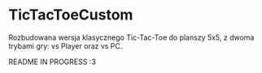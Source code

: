 # TicTacToeCustom

Rozbudowana wersja klasycznego Tic-Tac-Toe do planszy 5x5, z dwoma trybami gry: vs Player oraz vs PC.

README IN PROGRESS :3
